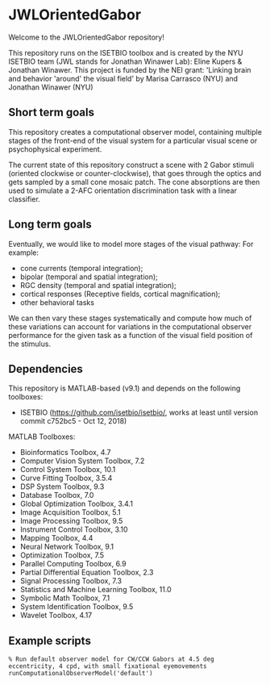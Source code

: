 # JWLOrientedGabor

Welcome to the JWLOrientedGabor repository!

This repository runs on the ISETBIO toolbox and is created by the NYU ISETBIO team (JWL stands for Jonathan Winawer Lab): Eline Kupers & Jonathan Winawer. This project is funded by the NEI grant: 'Linking brain and behavior 'around' the visual field' by Marisa Carrasco (NYU) and Jonathan Winawer (NYU)

## Short term goals
This repository creates a computational observer model, containing multiple
stages of the front-end of the visual system for a particular visual scene 
or psychophysical experiment.

The current state of this repository construct a scene with 2 Gabor stimuli 
(oriented clockwise or counter-clockwise), that goes through the optics and
gets sampled by a small cone mosaic patch. The cone absorptions are then used 
to simulate a 2-AFC orientation discrimination task with a linear classifier.

## Long term goals
Eventually, we would like to model more stages of the visual pathway:
For example: 
* cone currents (temporal integration);
* bipolar (temporal and spatial integration);
* RGC density (temporal and spatial integration);
* cortical responses (Receptive fields, cortical magnification); 
* other behavioral tasks

We can then vary these stages systematically and compute how much of these
variations can account for variations in the computational observer
performance for the given task as a function of the visual field position of
the stimulus. 

## Dependencies
This repository is MATLAB-based (v9.1) and depends on the following toolboxes:
* ISETBIO (https://github.com/isetbio/isetbio/, works at least until version commit c752bc5 - Oct 12, 2018)

MATLAB Toolboxes:
* Bioinformatics Toolbox, 4.7
* Computer Vision System Toolbox, 7.2
* Control System Toolbox, 10.1
* Curve Fitting Toolbox, 3.5.4
* DSP System Toolbox, 9.3
* Database Toolbox, 7.0
* Global Optimization Toolbox, 3.4.1
* Image Acquisition Toolbox, 5.1
* Image Processing Toolbox, 9.5
* Instrument Control Toolbox, 3.10
* Mapping Toolbox, 4.4
* Neural Network Toolbox, 9.1
* Optimization Toolbox, 7.5
* Parallel Computing Toolbox, 6.9
* Partial Differential Equation Toolbox, 2.3
* Signal Processing Toolbox, 7.3
* Statistics and Machine Learning Toolbox, 11.0
* Symbolic Math Toolbox, 7.1
* System Identification Toolbox, 9.5
* Wavelet Toolbox, 4.17

## Example scripts
```
% Run default observer model for CW/CCW Gabors at 4.5 deg eccentricity, 4 cpd, with small fixational eyemovements
runComputationalObserverModel('default')
```

